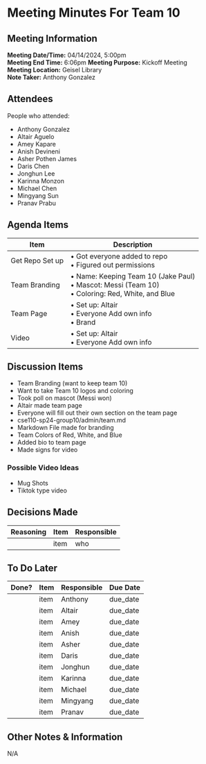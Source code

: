# Meeting Minutes For Team 10
## Meeting Information
**Meeting Date/Time:** 04/14/2024, 5:00pm  
**Meeting End Time:** 6:06pm
**Meeting Purpose:** Kickoff Meeting  
**Meeting Location:** Geisel Library  
**Note Taker:** Anthony Gonzalez  

## Attendees
People who attended:
- Anthony Gonzalez
- Altair Aguelo
- Amey Kapare
- Anish Devineni
- Asher Pothen James
- Daris Chen
- Jonghun Lee
- Karinna Monzon
- Michael Chen
- Mingyang Sun
- Pranav Prabu

## Agenda Items

Item | Description
---- | ----
Get Repo Set up | • Got everyone added to repo <br>• Figured out permissions<br>
Team Branding | • Name: Keeping Team 10 (Jake Paul)<br>• Mascot: Messi (Team 10)<br>• Coloring: Red, White, and Blue
Team Page | • Set up: Altair <br> • Everyone Add own info <br> • Brand
Video | • Set up: Altair <br> • Everyone Add own info


## Discussion Items

- Team Branding (want to keep team 10)
- Want to take Team 10 logos and coloring
- Took poll on mascot (Messi won)
- Altair made team page
- Everyone will fill out their own section on the team page
- cse110-sp24-group10/admin/team.md
- Markdown File made for branding
- Team Colors of Red, White, and Blue
- Added bio to team page
- Made signs for video
### Possible Video Ideas
- Mug Shots
- Tiktok type video



## Decisions Made
| Reasoning | Item | Responsible |
| ---- | ---- | ---- |
| | item | who | 

## To Do Later
| Done? | Item | Responsible | Due Date |
| ---- | ---- | ---- | ---- |
| | item | Anthony | due_date |
| | item | Altair | due_date |
| | item | Amey | due_date |
| | item | Anish | due_date |
| | item | Asher | due_date |
| | item | Daris | due_date |
| | item | Jonghun | due_date |
| | item | Karinna | due_date |
| | item | Michael | due_date |
| | item | Mingyang | due_date |
| | item | Pranav | due_date |

## Other Notes & Information
N/A
